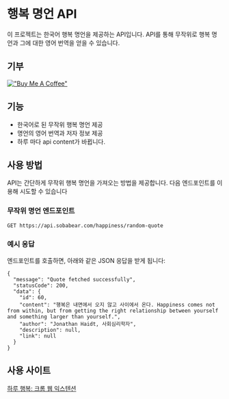 
# 행복 명언 API

이 프로젝트는 한국어 행복 명언을 제공하는 API입니다. API를 통해 무작위로 행복 명언과 그에 대한 영어 번역을 얻을 수 있습니다.

## 기부
[!["Buy Me A Coffee"](https://cdn.buymeacoffee.com/buttons/default-yellow.png)](https://www.buymeacoffee.com/sobabear)



## 기능

- 한국어로 된 무작위 행복 명언 제공
- 명언의 영어 번역과 저자 정보 제공
- 하루 마다 api content가 바뀝니다.


## 사용 방법

API는 간단하게 무작위 행복 명언을 가져오는 방법을 제공합니다. 다음 엔드포인트를 이용해 시도할 수 있습니다

### 무작위 명언 엔드포인트

```bash
GET https://api.sobabear.com/happiness/random-quote
```


### 예시 응답 
엔드포인트를 호출하면, 아래와 같은 JSON 응답을 받게 됩니다:
```
{
  "message": "Quote fetched successfully",
  "statusCode": 200,
  "data": {
    "id": 60,
    "content": "행복은 내면에서 오지 않고 사이에서 온다. Happiness comes not from within, but from getting the right relationship between yourself and something larger than yourself.",
    "author": "Jonathan Haidt, 사회심리학자",
    "description": null,
    "link": null
  }
}
```

## 사용 사이트
[하루 행복: 크롬 웹 익스텐션](https://chromewebstore.google.com/detail/%ED%95%98%EB%A3%A8-%ED%96%89%EB%B3%B5/mlmeakkbggjjgaefcjpajfdmfhlmldin)
